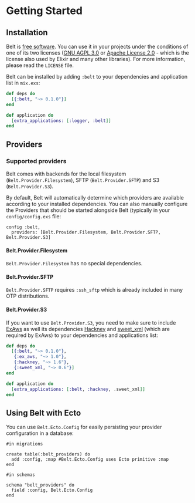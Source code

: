 # Getting Started

## Installation
Belt is [free software](https://www.fsf.org/about/what-is-free-software). You can use it in your projects under the conditions of one of its two licenses ([GNU AGPL 3.0](https://www.gnu.org/licenses/agpl-3.0.en.html) or [Apache License 2.0](https://www.apache.org/licenses/LICENSE-2.0.html) - which is the license also used by Elixir and many other libraries). For more information, please read the `LICENSE` file.

Belt can be installed by adding `:belt` to your dependencies and application
list in `mix.exs`:

```elixir
def deps do
  [{:belt, "~> 0.1.0"}]
end

def application do
  [extra_applications: [:logger, :belt]]
end
```
## Providers

### Supported providers
Belt comes with backends for the local filesystem (`Belt.Provider.Filesystem`), SFTP (`Belt.Provider.SFTP`) and S3 (`Belt.Provider.S3`).

By default, Belt will automatically determine which providers are available according to your installed dependencies. You can also manually configure the Providers that should be started alongside Belt (typically in your `config/config.exs` file:
```
config :belt,
  providers: [Belt.Provider.Filesystem, Belt.Provider.SFTP, Belt.Provider.S3]
```

#### Belt.Provider.Filesystem
`Belt.Provider.Filesystem` has no special dependencies.

#### Belt.Provider.SFTP
`Belt.Provider.SFTP` requires `:ssh_sftp` which is already included in many OTP distributions.

#### Belt.Provider.S3
If you want to use `Belt.Provider.S3`, you need to make sure to include [ExAws](https://github.com/CargoSense/ex_aws) as well its dependencies [Hackney](https://hex.pm/packages/hackney) and [sweet_xml](https://hex.pm/packages/sweet_xml) (which are required by ExAws) to your dependencies and applications list:
```elixir
def deps do
  [{:belt, "~> 0.1.0"},
   {:ex_aws, "~> 1.0"},
   {:hackney, "~> 1.6"},
   {:sweet_xml, "~> 0.6"}]
end

def application do
  [extra_applications: [:belt, :hackney, .sweet_xml]]
end
```

## Using Belt with Ecto
You can use `Belt.Ecto.Config` for easily persisting your provider configuration in a database:
```
#in migrations

create table(:belt_providers) do
  add :config, :map #Belt.Ecto.Config uses Ecto primitive :map
end
```
```
#in schemas

schema "belt_providers" do
  field :config, Belt.Ecto.Config
end
```
